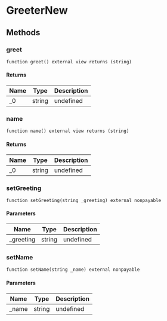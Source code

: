 # GreeterNew









## Methods

### greet

```solidity
function greet() external view returns (string)
```






#### Returns

| Name | Type | Description |
|---|---|---|
| _0 | string | undefined

### name

```solidity
function name() external view returns (string)
```






#### Returns

| Name | Type | Description |
|---|---|---|
| _0 | string | undefined

### setGreeting

```solidity
function setGreeting(string _greeting) external nonpayable
```





#### Parameters

| Name | Type | Description |
|---|---|---|
| _greeting | string | undefined

### setName

```solidity
function setName(string _name) external nonpayable
```





#### Parameters

| Name | Type | Description |
|---|---|---|
| _name | string | undefined




